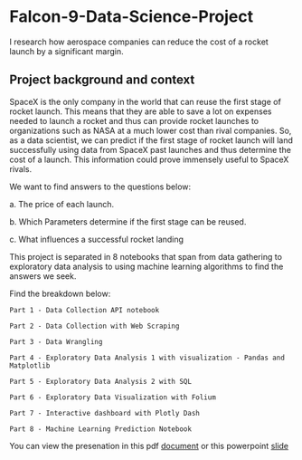 # Falcon-9-Data-Science-Project
I research how aerospace companies can reduce the cost of a rocket launch by a significant margin. 

## Project background and context
SpaceX is the only company in the world that can reuse the first stage of rocket launch. This means that they are able to save a lot on expenses needed to launch a rocket and
thus can provide rocket launches to organizations such as NASA at a much lower cost than rival companies. So, as a data scientist, we can predict if the first stage of rocket launch will land successfully using data from SpaceX past launches and thus determine the cost of a launch. This information could prove immensely useful to SpaceX rivals.

We want to find answers to the questions below:

  a. The price of each launch.
 
  b. Which Parameters determine if the first stage can be reused.
 
  c. What influences a successful rocket landing

This project is separated in 8 notebooks that span from data gathering to exploratory data analysis to using machine learning algorithms to find the answers we seek.

Find the breakdown below:

    Part 1 - Data Collection API notebook

    Part 2 - Data Collection with Web Scraping

    Part 3 - Data Wrangling

    Part 4 - Exploratory Data Analysis 1 with visualization - Pandas and Matplotlib

    Part 5 - Exploratory Data Analysis 2 with SQL

    Part 6 - Exploratory Data Visualization with Folium

    Part 7 - Interactive dashboard with Plotly Dash

    Part 8 - Machine Learning Prediction Notebook

You can view the presenation in this pdf [document](https://github.com/abdulj007/Falcon-9-Data-Science-Project/blob/main/SpaceX%20Research%20presenation.pdf) or this powerpoint [slide](https://github.com/abdulj007/Falcon-9-Data-Science-Project/blob/main/SpaceX%20Research%20presentation.pptx)
